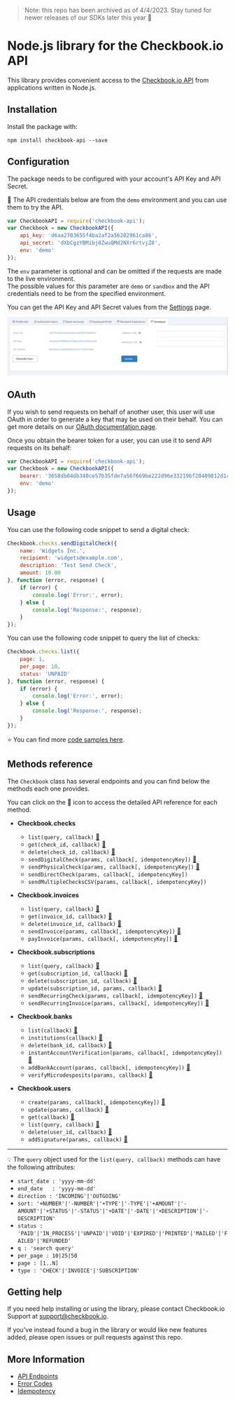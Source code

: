 > Note: this repo has been archived as of 4/4/2023. Stay tuned for newer releases of our SDKs later this year 🎉



# Node.js library for the Checkbook.io API

This library provides convenient access to the [Checkbook.io API](https://checkbook.io/) from applications written in Node.js.

## Installation

Install the package with:

    npm install checkbook-api --save
    
## Configuration

The package needs to be configured with your account's API Key and API Secret.

:key: The API credentials below are from the ```demo``` environment and you can use them to try the API.

``` js
var CheckbookAPI = require('checkbook-api');
var Checkbook = new CheckbookAPI({
	api_key: 'd6aa2703655f4ba2af2a56202961ca86',
	api_secret: 'dXbCgzYBMibj8ZwuQMd2NXr6rtvjZ8',
	env: 'demo'
});
```
    
The ```env``` parameter is optional and can be omitted if the requests are made to the live environment.  
The possible values for this parameter are ```demo``` or ```sandbox``` and the API credentials need to be from the specified environment.
    
You can get the API Key and API Secret values from the [Settings](https://checkbook.io/account/settings) page.

![API Key and API Secret](docs/API_Keys.png)

## OAuth

If you wish to send requests on behalf of another user, this user will use OAuth in order to generate a key that may be used on their behalf. You can get more details on our [OAuth documentation page](https://docs.checkbook.io/docs/connect-with-oauth).

Once you obtain the bearer token for a user, you can use it to send API requests on its behalf:


``` js
var CheckbookAPI = require('checkbook-api');
var Checkbook = new CheckbookAPI({
	bearer: '3658db04db340ce57b35fde7a56f669be222d96e33219bf28409812d1ca364b5',
	env: 'demo'
});
```
    
## Usage

You can use the following code snippet to send a digital check:

``` js
Checkbook.checks.sendDigitalCheck({
    name: 'Widgets Inc.',
    recipient: 'widgets@example.com',
    description: 'Test Send Check',
    amount: 10.00
}, function (error, response) {
    if (error) {
        console.log('Error:', error);
    } else {
        console.log('Response:', response);
    }
});
```

You can use the following code snippet to query the list of checks:

``` js
Checkbook.checks.list({
    page: 1,
    per_page: 10,
    status: 'UNPAID'
}, function (error, response) {
    if (error) {
        console.log('Error:', error);
    } else {
        console.log('Response:', response);
    }
});
```

:star: You can find more [code samples here](samples).  

## Methods reference

The ```Checkbook``` class has several endpoints and you can find below the methods each one provides.  

You can click on the :book: icon to access the detailed API reference for each method. 

 * __Checkbook.checks__
 	* ```list(query, callback)``` [:book:](https://docs.checkbook.io/reference#get-checks)
 	* ```get(check_id, callback)``` [:book:](https://docs.checkbook.io/reference#get-check)
 	* ```delete(check_id, callback)``` [:book:](https://docs.checkbook.io/reference#delete-check)
 	* ```sendDigitalCheck(params, callback[, idempotencyKey])``` [:book:](https://docs.checkbook.io/reference#post-check-digital)
 	* ```sendPhysicalCheck(params, callback[, idempotencyKey])``` [:book:](https://docs.checkbook.io/reference#post-check-physical)
 	* ```sendDirectCheck(params, callback[, idempotencyKey])```
 	* ```sendMultipleChecksCSV(params, callback[, idempotencyKey])```
 	
 * __Checkbook.invoices__
 	* ```list(query, callback)``` [:book:](https://docs.checkbook.io/reference#get-invoices)
 	* ```get(invoice_id, callback)``` [:book:](https://docs.checkbook.io/reference#get-invoice)
	* ```delete(invoice_id, callback)``` [:book:](https://docs.checkbook.io/reference#delete-invoice)
	* ```sendInvoice(params, callback[, idempotencyKey])``` [:book:](https://docs.checkbook.io/reference#post-invoice)
	* ```payInvoice(params, callback[, idempotencyKey])``` [:book:](https://docs.checkbook.io/reference#post-invoice-payment)
 	
 * __Checkbook.subscriptions__
 	* ```list(query, callback)``` [:book:](https://docs.checkbook.io/reference#get-subscriptions)
	* ```get(subscription_id, callback)``` [:book:](https://docs.checkbook.io/reference#get-subscription)
	* ```delete(subscription_id, callback)``` [:book:](https://docs.checkbook.io/reference#delete-subscription)
	* ```update(subscription_id, params, callback)``` [:book:](https://docs.checkbook.io/reference#put-subscription)
	* ```sendRecurringCheck(params, callback[, idempotencyKey])``` [:book:](https://docs.checkbook.io/reference#post-subscription-check)
	* ```sendRecurringInvoice(params, callback[, idempotencyKey])``` [:book:](https://docs.checkbook.io/reference#post-subscription-invoice)
 
 * __Checkbook.banks__
 	* ```list(callback)``` [:book:](https://docs.checkbook.io/reference#get-banks)
 	* ```institutions(callback)``` [:book:](https://docs.checkbook.io/reference#get-bank-institutions)
 	* ```delete(bank_id, callback)``` [:book:](https://docs.checkbook.io/reference#delete-bank)
 	* ```instantAccountVerification(params, callback[, idempotencyKey])``` [:book:](https://docs.checkbook.io/reference#post-bank-iav)
 	* ```addBankAccount(params, callback[, idempotencyKey])``` [:book:](https://docs.checkbook.io/reference#post-bank)
 	* ```verifyMicrodesposits(params, callback)``` [:book:](https://docs.checkbook.io/reference#post-bank-verify)
 	
 * __Checkbook.users__
 	* ```create(params, callback[, idempotencyKey])``` [:book:](https://docs.checkbook.io/reference#post-user)
 	* ```update(params, callback)``` [:book:](https://docs.checkbook.io/reference#put-user)
 	* ```get(callback)``` [:book:](https://docs.checkbook.io/reference#get-user)
 	* ```list(query, callback)``` [:book:](https://docs.checkbook.io/reference#get-users)
 	* ```delete(user_id, callback)``` [:book:](https://docs.checkbook.io/reference#delete-user)
 	* ```addSignature(params, callback)``` [:book:](https://docs.checkbook.io/reference#post-user-signature)
 
---

:bulb: The ```query``` object used for the ```list(query, callback)``` methods can have the following attributes:  
  * ```start_date : 'yyyy-mm-dd'```  
  * ```end_date   : 'yyyy-mm-dd'```  
  * ```direction : 'INCOMING'|'OUTGOING'```  
  * ```sort: '+NUMBER'|'-NUMBER'|'+TYPE'|'-TYPE'|'+AMOUNT'|'-AMOUNT'|'+STATUS'|'-STATUS'|'+DATE'|'-DATE'|'+DESCRIPTION'|'-DESCRIPTION'```  
  * ```status : 'PAID'|'IN_PROCESS'|'UNPAID'|'VOID'|'EXPIRED'|'PRINTED'|'MAILED'|'FAILED'|'REFUNDED'```  
  * ```q : 'search query'```  
  * ```per_page : 10|25|50```    
  * ```page : [1..N]```  
  * ```type : 'CHECK'|'INVOICE'|'SUBSCRIPTION'```  
 
## Getting help

If you need help installing or using the library, please contact Checkbook.io Support at support@checkbook.io.  

If you've instead found a bug in the library or would like new features added, please open issues or pull requests against this repo.

## More Information

 * [API Endpoints](https://docs.checkbook.io/reference)
 * [Error Codes](https://docs.checkbook.io/reference#error-codes)
 * [Idempotency](https://docs.checkbook.io/reference#idempotent-requests)
    
    
